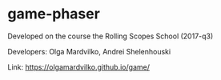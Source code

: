 # game-phaser

Developed on the course the Rolling Scopes School (2017-q3)

Developers: Olga Mardvilko, Andrei Shelenhouski

Link: https://olgamardvilko.github.io/game/ 
